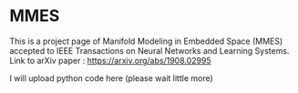 # MMES
This is a project page of Manifold Modeling in Embedded Space (MMES) accepted to IEEE Transactions on Neural Networks and Learning Systems.
Link to arXiv paper : https://arxiv.org/abs/1908.02995

I will upload python code here (please wait little more)
